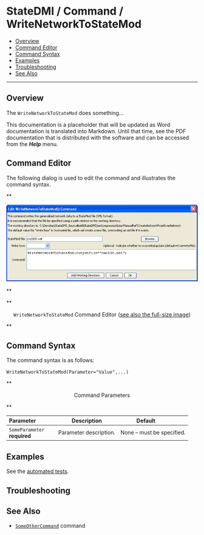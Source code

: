 # StateDMI / Command / WriteNetworkToStateMod #

* [Overview](#overview)
* [Command Editor](#command-editor)
* [Command Syntax](#command-syntax)
* [Examples](#examples)
* [Troubleshooting](#troubleshooting)
* [See Also](#see-also)

-------------------------

## Overview ##

The `WriteNetworkToStateMod` does something...

This documentation is a placeholder that will be updated as Word documentation is translated into Markdown.
Until that time, see the PDF documentation that is distributed with the software and can be accessed
from the ***Help*** menu.

## Command Editor ##

The following dialog is used to edit the command and illustrates the command syntax.

**<p style="text-align: center;">
![WriteNetworkToStateMod](WriteNetworkToStateMod.png)
</p>**

**<p style="text-align: center;">
`WriteNetworkToStateMod` Command Editor (<a href="../WriteNetworkToStateMod.png">see also the full-size image</a>)
</p>**

## Command Syntax ##

The command syntax is as follows:

```text
WriteNetworkToStateMod(Parameter="Value",...)
```
**<p style="text-align: center;">
Command Parameters
</p>**

| **Parameter**&nbsp;&nbsp;&nbsp;&nbsp;&nbsp;&nbsp;&nbsp;&nbsp;&nbsp;&nbsp;&nbsp;&nbsp; | **Description** | **Default**&nbsp;&nbsp;&nbsp;&nbsp;&nbsp;&nbsp;&nbsp;&nbsp;&nbsp;&nbsp; |
| --------------|-----------------|----------------- |
|`SomeParameter`<br>**required**|Parameter description.|None – must be specified.|

## Examples ##

See the [automated tests](https://github.com/OpenCDSS/cdss-app-statedmi-test/tree/master/test/regression/commands/WriteNetworkToStateMod).

## Troubleshooting ##

## See Also ##

* [`SomeOtherCommand`](../SomeOtherCommand/SomeOtherCommand) command
